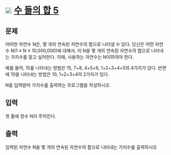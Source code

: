 # <img src="https://d2gd6pc034wcta.cloudfront.net/tier/6.svg" class="solvedac-tier" width=20> [수 들의 합 5](https://www.acmicpc.net/problem/2018)

## 문제
어떠한 자연수 N은, 몇 개의 연속된 자연수의 합으로 나타낼 수 있다. 당신은 어떤 자연수 N(1 ≤ N ≤ 10,000,000)에 대해서, 이 N을 몇 개의 연속된 자연수의 합으로 나타내는 가지수를 알고 싶어한다. 이때, 사용하는 자연수는 N이하여야 한다.

예를 들어, 15를 나타내는 방법은 15, 7+8, 4+5+6, 1+2+3+4+5의 4가지가 있다. 반면에 10을 나타내는 방법은 10, 1+2+3+4의 2가지가 있다.

N을 입력받아 가지수를 출력하는 프로그램을 작성하시오.

## 입력
첫 줄에 정수 N이 주어진다.

## 출력
입력된 자연수 N을 몇 개의 연속된 자연수의 합으로 나타내는 가지수를 출력하시오
